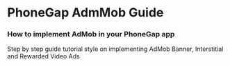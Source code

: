 # PhoneGap AdmMob Guide

### How to implement AdMob in your PhoneGap app

Step by step guide tutorial style on implementing AdMob Banner, Interstitial and Rewarded Video Ads


